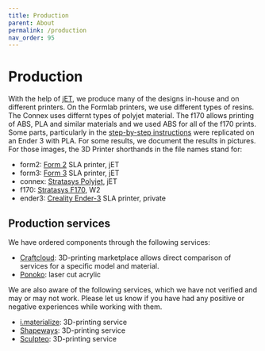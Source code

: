 ```yaml
---
title: Production
parent: About
permalink: /production
nav_order: 95
---
```


# Production

With the help of [jET](https://www.janelia.org/support-team/janelia-experimental-technology), we produce many of the designs in-house and on different printers. On the Formlab printers, we use different types of resins. The Connex uses differnt types of polyjet material. The f170 allows printing of ABS, PLA and similar materials and  we used ABS for all of the f170 prints. Some parts, particularly in the [step-by-step instructions]({{site.baseurl}}/how-to-build-inexpensive-treadmill) were replicated on an Ender 3 with PLA. For some results, we document the results in pictures. For those images, the 3D Printer shorthands in the file names stand for:

- form2: [Form 2](https://formlabs.com/3d-printers/form-2/) SLA printer, jET
- form3: [Form 3](https://formlabs.com/3d-printers/form-3/) SLA printer, jET
- connex: [Stratasys Polyjet](https://www.stratasys.com/3d-printers/objet-260-500-connex1), jET
- f170: [Stratasys F170](https://www.stratasys.com/3d-printers/f123), W2
- ender3: [Creality Ender-3](https://www.creality.com/goods-detail/ender-3-3d-printer) SLA printer, private


## Production services

We have ordered components through the following services:

- [Craftcloud](https://craftcloud3d.com/): 3D-printing marketplace allows direct comparison of services for a specific model and material.
- [Ponoko](https://www.ponoko.com/): laser cut acrylic

We are also aware of the following services, which we have not verified and may or may not work. Please let us know if you have had any positive or negative experiences while working with them.

- [i.materialize](https://i.materialise.com/en): 3D-printing service
- [Shapeways](https://www.shapeways.com/): 3D-printing service
- [Sculpteo](https://www.sculpteo.com/en/): 3D-printing service